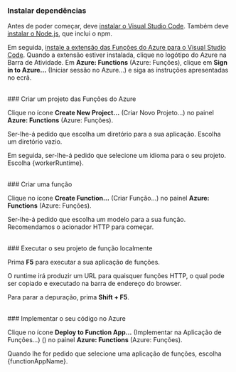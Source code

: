 ### <a name="install-dependencies"></a>Instalar dependências

Antes de poder começar, deve <a href="https://go.microsoft.com/fwlink/?linkid=2016593" target="_blank">instalar o Visual Studio Code</a>. Também deve <a href="https://go.microsoft.com/fwlink/?linkid=2016195" target="_blank">instalar o Node.js</a>, que inclui o npm.

Em seguida, <a href="https://go.microsoft.com/fwlink/?linkid=2016800" target="_blank">instale a extensão das Funções do Azure para o Visual Studio Code</a>. Quando a extensão estiver instalada, clique no logótipo do Azure na Barra de Atividade. Em **Azure: Functions** (Azure: Funções), clique em **Sign in to Azure...** (Iniciar sessão no Azure...) e siga as instruções apresentadas no ecrã.

<br/>
### <a name="create-an-azure-functions-project"></a>Criar um projeto das Funções do Azure

Clique no ícone **Create New Project…** (Criar Novo Projeto...) no painel **Azure: Functions** (Azure: Funções).

Ser-lhe-á pedido que escolha um diretório para a sua aplicação. Escolha um diretório vazio.

Em seguida, ser-lhe-á pedido que selecione um idioma para o seu projeto. Escolha {workerRuntime}.

<br/>
### <a name="create-a-function"></a>Criar uma função

Clique no ícone **Create Function…** (Criar Função...) no painel **Azure: Functions** (Azure: Funções).

Ser-lhe-á pedido que escolha um modelo para a sua função. Recomendamos o acionador HTTP para começar.

<br/>
### <a name="run-your-function-project-locally"></a>Executar o seu projeto de função localmente

Prima **F5** para executar a sua aplicação de funções.

O runtime irá produzir um URL para quaisquer funções HTTP, o qual pode ser copiado e executado na barra de endereço do browser.

Para parar a depuração, prima **Shift + F5**.

<br/>
### <a name="deploy-your-code-to-azure"></a>Implementar o seu código no Azure

Clique no ícone **Deploy to Function App…** (Implementar na Aplicação de Funções...) (<ChevronUp/>) no painel **Azure: Functions** (Azure: Funções).

Quando lhe for pedido que selecione uma aplicação de funções, escolha {functionAppName}.
